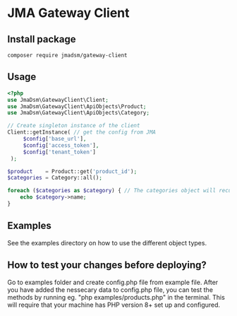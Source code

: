 # JMA Gateway Client

## Install package
```console
composer require jmadsm/gateway-client
```
## Usage
```php
<?php
use JmaDsm\GatewayClient\Client;
use JmaDsm\GatewayClient\ApiObjects\Product;
use JmaDsm\GatewayClient\ApiObjects\Category;

// Create singleton instance of the client
Client::getInstance( // get the config from JMA
     $config['base_url'],
     $config['access_token'],
     $config['tenant_token']
 );

$product    = Product::get('product_id');
$categories = Category::all();

foreach ($categories as $category) { // The categories object will recursively fetch all categories in chuncks.
    echo $category->name;
}
```


## Examples
See the examples directory on how to use the different object types.


## How to test your changes before deploying?
Go to examples folder and create config.php file from example file.
After you have added the nessecary data to config.php file, you can test the methods
by running eg. "php examples/products.php" in the terminal.
This will require that your machine has PHP version 8+ set up and configured.
